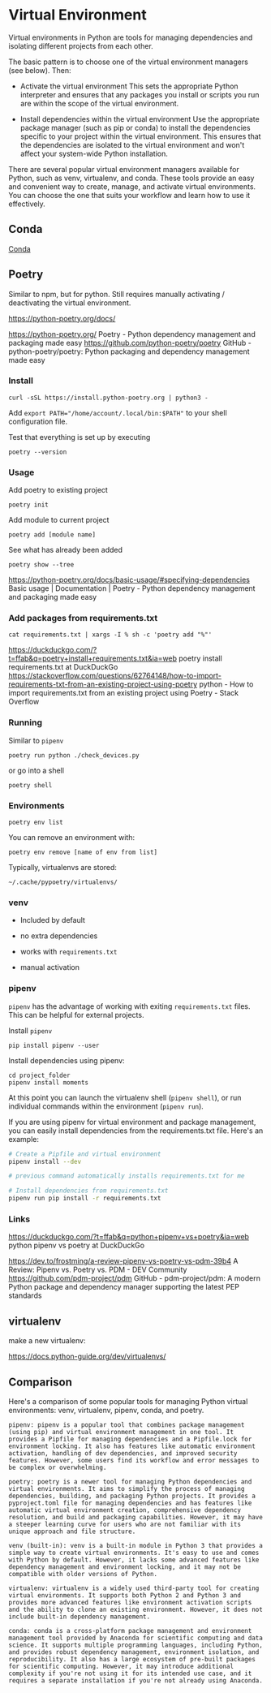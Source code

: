 # Virtual Environment

Virtual environments in Python are tools for managing dependencies and isolating different projects from each other. 

The basic pattern is to choose one of the virtual environment managers (see below). Then: 

  - Activate the virtual environment
    This sets the appropriate Python interpreter and ensures that any packages you install or scripts you run are within the scope of the virtual environment. 

  - Install dependencies within the virtual environment 
    Use the appropriate package manager (such as pip or conda) to install the dependencies specific to your project within the virtual environment. This ensures that the dependencies are isolated to the virtual environment and won't affect your system-wide Python installation.

There are several popular virtual environment managers available for Python, such as venv, virtualenv, and conda. These tools provide an easy and convenient way to create, manage, and activate virtual environments. You can choose the one that suits your workflow and learn how to use it effectively.

## Conda

[Conda](conda.md)

## Poetry

Similar to npm, but for python. Still requires manually activating / deactivating the virtual environment. 

https://python-poetry.org/docs/

https://python-poetry.org/
Poetry - Python dependency management and packaging made easy
https://github.com/python-poetry/poetry
GitHub - python-poetry/poetry: Python packaging and dependency management made easy


### Install

```
curl -sSL https://install.python-poetry.org | python3 -
```

Add `export PATH="/home/account/.local/bin:$PATH"` to your shell configuration file.

Test that everything is set up by executing

```
poetry --version
```


### Usage

Add poetry to existing project

```
poetry init
```

Add module to current project

```
poetry add [module name]
```

See what has already been added

```
poetry show --tree
```

https://python-poetry.org/docs/basic-usage/#specifying-dependencies
Basic usage | Documentation | Poetry - Python dependency management and packaging made easy


### Add packages from requirements.txt

```
cat requirements.txt | xargs -I % sh -c 'poetry add "%"'
```

https://duckduckgo.com/?t=ffab&q=poetry+install+requirements.txt&ia=web
poetry install requirements.txt at DuckDuckGo
https://stackoverflow.com/questions/62764148/how-to-import-requirements-txt-from-an-existing-project-using-poetry
python - How to import requirements.txt from an existing project using Poetry - Stack Overflow

### Running

Similar to `pipenv`

```
poetry run python ./check_devices.py 
```

or go into a shell

```
poetry shell
```

### Environments

```
poetry env list
```

You can remove an environment with:

```
poetry env remove [name of env from list]
```

Typically, virtualenvs are stored:

```
~/.cache/pypoetry/virtualenvs/
```



### venv

- Included by default  
- no extra dependencies  
- works with `requirements.txt`  

- manual activation  

### pipenv

`pipenv` has the advantage of working with exiting `requirements.txt` files. This can be helpful for external projects. 

Install `pipenv`

```
pip install pipenv --user
```

Install dependencies using pipenv:

```
cd project_folder
pipenv install moments
```

At this point you can launch the virtualenv shell (`pipenv shell`), or run individual commands within the environment (`pipenv run`). 

If you are using pipenv for virtual environment and package management, you can easily install dependencies from the requirements.txt file. Here's an example:

```sh
# Create a Pipfile and virtual environment
pipenv install --dev

# previous command automatically installs requirements.txt for me

# Install dependencies from requirements.txt
pipenv run pip install -r requirements.txt
```




### Links

https://duckduckgo.com/?t=ffab&q=python+pipenv+vs+poetry&ia=web
python pipenv vs poetry at DuckDuckGo

https://dev.to/frostming/a-review-pipenv-vs-poetry-vs-pdm-39b4
A Review: Pipenv vs. Poetry vs. PDM - DEV Community
https://github.com/pdm-project/pdm
GitHub - pdm-project/pdm: A modern Python package and dependency manager supporting the latest PEP standards



## virtualenv

make a new virtualenv:

https://docs.python-guide.org/dev/virtualenvs/


## Comparison

Here's a comparison of some popular tools for managing Python virtual environments: venv, virtualenv, pipenv, conda, and poetry.

    pipenv: pipenv is a popular tool that combines package management (using pip) and virtual environment management in one tool. It provides a Pipfile for managing dependencies and a Pipfile.lock for environment locking. It also has features like automatic environment activation, handling of dev dependencies, and improved security features. However, some users find its workflow and error messages to be complex or overwhelming.

    poetry: poetry is a newer tool for managing Python dependencies and virtual environments. It aims to simplify the process of managing dependencies, building, and packaging Python projects. It provides a pyproject.toml file for managing dependencies and has features like automatic virtual environment creation, comprehensive dependency resolution, and build and packaging capabilities. However, it may have a steeper learning curve for users who are not familiar with its unique approach and file structure.

    venv (built-in): venv is a built-in module in Python 3 that provides a simple way to create virtual environments. It's easy to use and comes with Python by default. However, it lacks some advanced features like dependency management and environment locking, and it may not be compatible with older versions of Python.

    virtualenv: virtualenv is a widely used third-party tool for creating virtual environments. It supports both Python 2 and Python 3 and provides more advanced features like environment activation scripts and the ability to clone an existing environment. However, it does not include built-in dependency management.

    conda: conda is a cross-platform package management and environment management tool provided by Anaconda for scientific computing and data science. It supports multiple programming languages, including Python, and provides robust dependency management, environment isolation, and reproducibility. It also has a large ecosystem of pre-built packages for scientific computing. However, it may introduce additional complexity if you're not using it for its intended use case, and it requires a separate installation if you're not already using Anaconda.

